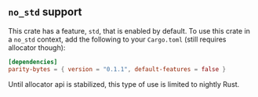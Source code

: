 ## `no_std` support

This crate has a feature, `std`, that is enabled by default. To use this crate
in a `no_std` context, add the following to your `Cargo.toml` (still requires allocator though):

```toml
[dependencies]
parity-bytes = { version = "0.1.1", default-features = false }
```

Until allocator api is stabilized, this type of use is limited to nightly Rust.

